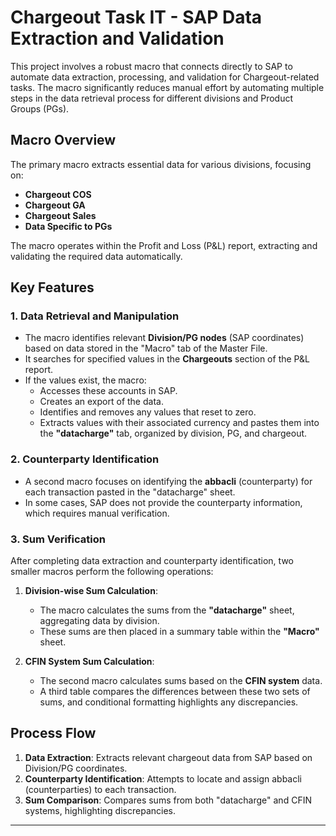 # Chargeout Task IT - SAP Data Extraction and Validation

This project involves a robust macro that connects directly to SAP to automate data extraction, processing, and validation for Chargeout-related tasks. The macro significantly reduces manual effort by automating multiple steps in the data retrieval process for different divisions and Product Groups (PGs).

## Macro Overview

The primary macro extracts essential data for various divisions, focusing on:

- **Chargeout COS**
- **Chargeout GA**
- **Chargeout Sales**
- **Data Specific to PGs**

The macro operates within the Profit and Loss (P&L) report, extracting and validating the required data automatically.

## Key Features

### 1. **Data Retrieval and Manipulation**
- The macro identifies relevant **Division/PG nodes** (SAP coordinates) based on data stored in the "Macro" tab of the Master File.
- It searches for specified values in the **Chargeouts** section of the P&L report.
- If the values exist, the macro:
  - Accesses these accounts in SAP.
  - Creates an export of the data.
  - Identifies and removes any values that reset to zero.
  - Extracts values with their associated currency and pastes them into the **"datacharge"** tab, organized by division, PG, and chargeout.

### 2. **Counterparty Identification**
- A second macro focuses on identifying the **abbacli** (counterparty) for each transaction pasted in the "datacharge" sheet.
- In some cases, SAP does not provide the counterparty information, which requires manual verification.

### 3. **Sum Verification**
After completing data extraction and counterparty identification, two smaller macros perform the following operations:

1. **Division-wise Sum Calculation**:
   - The macro calculates the sums from the **"datacharge"** sheet, aggregating data by division.
   - These sums are then placed in a summary table within the **"Macro"** sheet.

2. **CFIN System Sum Calculation**:
   - The second macro calculates sums based on the **CFIN system** data.
   - A third table compares the differences between these two sets of sums, and conditional formatting highlights any discrepancies.

## Process Flow

1. **Data Extraction**: Extracts relevant chargeout data from SAP based on Division/PG coordinates.
2. **Counterparty Identification**: Attempts to locate and assign abbacli (counterparties) to each transaction.
3. **Sum Comparison**: Compares sums from both "datacharge" and CFIN systems, highlighting discrepancies.

---
